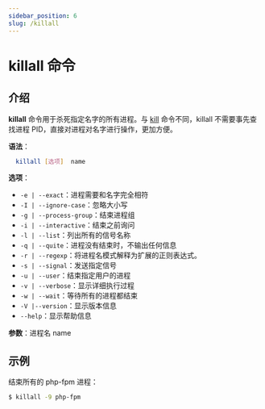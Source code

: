 ```yaml
---
sidebar_position: 6
slug: /killall
---
```


# killall 命令



## 介绍

**killall** 命令用于杀死指定名字的所有进程。与 [kill](/linux-command/kill) 命令不同，killall 不需要事先查找进程 PID，直接对进程对名字进行操作，更加方便。

**语法**：

```bash
  killall [选项]  name
```

**选项**：

- `-e | --exact`：进程需要和名字完全相符
- `-I | --ignore-case`：忽略大小写
- `-g | --process-group`：结束进程组
- `-i | --interactive`：结束之前询问
- `-l | --list`：列出所有的信号名称
- `-q | --quite`：进程没有结束时，不输出任何信息
- `-r | --regexp`：将进程名模式解释为扩展的正则表达式。
- `-s | --signal`：发送指定信号
- `-u | --user`：结束指定用户的进程
- `-v | --verbose`：显示详细执行过程
- `-w | --wait`：等待所有的进程都结束
- `-V |--version`：显示版本信息
- `--help`：显示帮助信息

**参数**：进程名 name



## 示例

结束所有的 php-fpm 进程：

```bash
$ killall -9 php-fpm
```

